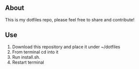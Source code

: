 ## About

This is my dotfiles repo, please feel free to share and contribute!    



## Use

1. Download this repository and place it under ~/dotfiles
2. From terminal cd into it
3. Run install.sh. 
4. Restart terminal
